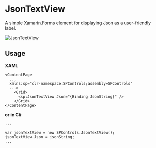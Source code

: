 # JsonTextView
A simple Xamarin.Forms element for displaying Json as a user-friendly label.

![JsonTextView](https://alexdunndev.files.wordpress.com/2017/02/xamagonjson.png?w=609&h=510&crop=1)

## Usage


**XAML**
```
<ContentPage
  ...
  xmlns:sp="clr-namespace:SPControls;assembly=SPControls"
  ...>
    <Grid>
      <sp:JsonTextView Json="{Binding JsonString}" />
    </Grid>
</ContentPage>
```
**or in C#**
```
...

var jsonTextView = new SPControls.JsonTextView();
jsonTextView.Json = jsonString;
...
```
